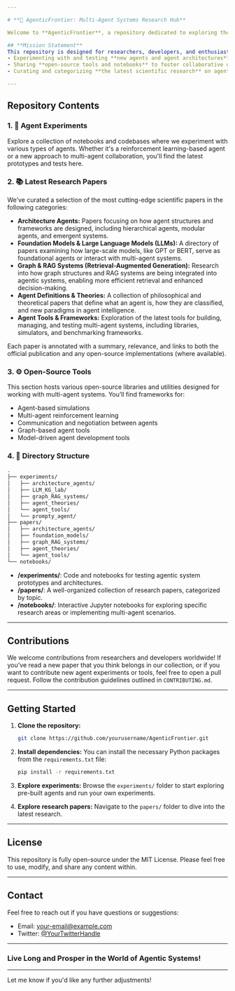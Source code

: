 ```yaml
---

# **🚀 AgenticFrontier: Multi-Agent Systems Research Hub**

Welcome to **AgenticFrontier**, a repository dedicated to exploring the frontier of **multi-agent systems**, **artificial intelligence**, and **distributed expertise**. Just like Star Trek’s mission to explore the unknown, this repository serves as a collaborative space for pushing the boundaries of AI and agent-based research.

## **Mission Statement**
This repository is designed for researchers, developers, and enthusiasts in the field of multi-agent systems and artificial intelligence. Our goal is to provide a resource hub for:
- Experimenting with and testing **new agents and agent architectures**.
- Sharing **open-source tools and notebooks** to foster collaborative development.
- Curating and categorizing **the latest scientific research** on agent systems.

---
```


## **Repository Contents**

### 1. **🧠 Agent Experiments**
Explore a collection of notebooks and codebases where we experiment with various types of agents. Whether it's a reinforcement learning-based agent or a new approach to multi-agent collaboration, you'll find the latest prototypes and tests here.

### 2. **📚 Latest Research Papers**
We’ve curated a selection of the most cutting-edge scientific papers in the following categories:

- **Architecture Agents:** Papers focusing on how agent structures and frameworks are designed, including hierarchical agents, modular agents, and emergent systems.
- **Foundation Models & Large Language Models (LLMs):** A directory of papers examining how large-scale models, like GPT or BERT, serve as foundational agents or interact with multi-agent systems.
- **Graph & RAG Systems (Retrieval-Augmented Generation):** Research into how graph structures and RAG systems are being integrated into agentic systems, enabling more efficient retrieval and enhanced decision-making.
- **Agent Definitions & Theories:** A collection of philosophical and theoretical papers that define what an agent is, how they are classified, and new paradigms in agent intelligence.
- **Agent Tools & Frameworks:** Exploration of the latest tools for building, managing, and testing multi-agent systems, including libraries, simulators, and benchmarking frameworks.

Each paper is annotated with a summary, relevance, and links to both the official publication and any open-source implementations (where available).

### 3. **⚙️ Open-Source Tools**
This section hosts various open-source libraries and utilities designed for working with multi-agent systems. You’ll find frameworks for:
- Agent-based simulations
- Multi-agent reinforcement learning
- Communication and negotiation between agents
- Graph-based agent tools
- Model-driven agent development tools

### 4. **📁 Directory Structure**
```bash
.
├── experiments/
│   ├── architecture_agents/
│   ├── LLM_KG_lab/
│   ├── graph_RAG_systems/
│   ├── agent_theories/
│   └── agent_tools/
│   └── prompty_agent/
├── papers/
│   ├── architecture_agents/
│   ├── foundation_models/
│   ├── graph_RAG_systems/
│   ├── agent_theories/
│   └── agent_tools/
└── notebooks/
```

- **/experiments/**: Code and notebooks for testing agentic system prototypes and architectures.
- **/papers/**: A well-organized collection of research papers, categorized by topic.
- **/notebooks/**: Interactive Jupyter notebooks for exploring specific research areas or implementing multi-agent scenarios.

---

## **Contributions**
We welcome contributions from researchers and developers worldwide! If you’ve read a new paper that you think belongs in our collection, or if you want to contribute new agent experiments or tools, feel free to open a pull request. Follow the contribution guidelines outlined in `CONTRIBUTING.md`.

---

## **Getting Started**

1. **Clone the repository:**
    ```bash
    git clone https://github.com/yourusername/AgenticFrontier.git
    ```

2. **Install dependencies:**
    You can install the necessary Python packages from the `requirements.txt` file:
    ```bash
    pip install -r requirements.txt
    ```

3. **Explore experiments:**
    Browse the `experiments/` folder to start exploring pre-built agents and run your own experiments.

4. **Explore research papers:**
    Navigate to the `papers/` folder to dive into the latest research.

---

## **License**
This repository is fully open-source under the MIT License. Please feel free to use, modify, and share any content within.

---

## **Contact**
Feel free to reach out if you have questions or suggestions:
- Email: your-email@example.com
- Twitter: [@YourTwitterHandle](https://twitter.com/YourTwitterHandle)

---

### **Live Long and Prosper in the World of Agentic Systems!**

---

Let me know if you'd like any further adjustments!
